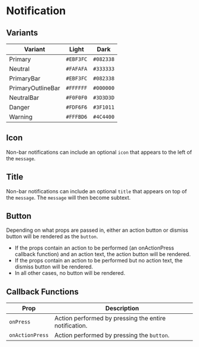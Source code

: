 # Notification

## Variants

| Variant           | Light     | Dark      |
| ----------------- | --------- | --------- |
| Primary           | `#EBF3FC` | `#082338` |
| Neutral           | `#FAFAFA` | `#333333` |
| PrimaryBar        | `#EBF3FC` | `#082338` |
| PrimaryOutlineBar | `#FFFFFF` | `#000000` |
| NeutralBar        | `#F0F0F0` | `#3D3D3D` |
| Danger            | `#FDF6F6` | `#3F1011` |
| Warning           | `#FFFBD6` | `#4C4400` |

## Icon

Non-bar notifications can include an optional `icon` that appears to the left of the `message`.

## Title

Non-bar notifications can include an optional `title` that appears on top of the `message`. The `message` will then become subtext.

## Button

Depending on what props are passed in, either an action button or dismiss button will be rendered as the `button`.

- If the props contain an action to be performed (an onActionPress callback function) and an action text, the action button will be rendered.
- If the props contain an action to be performed but no action text, the dismiss button will be rendered.
- In all other cases, no button will be rendered.

## Callback Functions

| Prop            | Description                                           |
| --------------- | ----------------------------------------------------- |
| `onPress`       | Action performed by pressing the entire notification. |
| `onActionPress` | Action performed by pressing the `button`.            |
